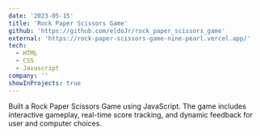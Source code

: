 ```yaml
---
date: '2023-05-15'
title: 'Rock Paper Scissors Game'
github: 'https://github.com/eldoJr/rock_paper_scissors_game'
external: 'https://rock-paper-scissors-game-nine-pearl.vercel.app/'
tech:
  - HTML
  - CSS
  - Javascript
company: ''
showInProjects: true
---
```


Built a Rock Paper Scissors Game using JavaScript. The game includes interactive gameplay, real-time score tracking, and dynamic feedback for user and computer choices.
